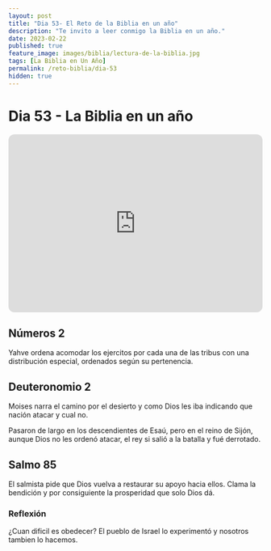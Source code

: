 ```yaml
---
layout: post
title: "Dia 53- El Reto de la Biblia en un año"
description: "Te invito a leer conmigo la Biblia en un año."
date: 2023-02-22
published: true
feature_image: images/biblia/lectura-de-la-biblia.jpg
tags: [La Biblia en Un Año]
permalink: /reto-biblia/dia-53
hidden: true
---
```


# Dia 53 - La Biblia en un año
<iframe style="border-radius:12px" src="https://open.spotify.com/embed/episode/5UKmZ9EgB9q3vqCQCyh89T?utm_source=generator" width="100%" height="352" frameBorder="0" allowfullscreen="" allow="autoplay; clipboard-write; encrypted-media; fullscreen; picture-in-picture" loading="lazy"></iframe>

## Números 2
Yahve ordena acomodar los ejercitos por cada una de las tribus con una distribución especial, ordenados según su pertenencia.

## Deuteronomio 2
Moises narra el camino por el desierto y como Dios les iba indicando que nación atacar y cual no.

Pasaron de largo en los descendientes de Esaú, pero en el reino de Sijón, aunque Dios no les ordenó atacar, el rey si salió a la batalla y fué derrotado.

## Salmo 85
El salmista pide que Dios vuelva a restaurar su apoyo hacia ellos. Clama la bendición y por consiguiente la prosperidad que solo Dios dá.

### Reflexión
¿Cuan dificil es obedecer? El pueblo de Israel lo experimentó y nosotros tambien lo hacemos.





